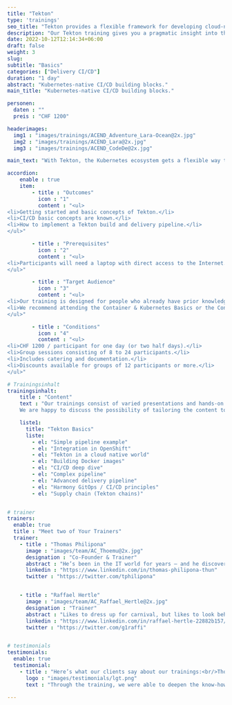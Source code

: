 ```yaml
---
title: "Tekton"
type: 'trainings'
seo_title: "Tekton provides a flexible framework for developing cloud-native CI/CD pipelines."
description: "Our Tekton training gives you a pragmatic insight into the world of continuous integration and conitinuous delivery systems (CI/CD)."
date: 2022-10-12T12:14:34+06:00
draft: false
weight: 3
slug:
subtitle: "Basics"
categories: ["Delivery CI/CD"]
duration: "1 day"
abstract: "Kubernetes-native CI/CD building blocks."
main_title: "Kubernetes-native CI/CD building blocks."

personen:
  daten : ""
  preis : "CHF 1200"

headerimages:
  img1 : "images/trainings/ACEND_Adventure_Lara-Ocean@2x.jpg"
  img2 : "images/trainings/ACEND_Lara@2x.jpg"
  img3 : "images/trainings/ACEND_CodeDe@2x.jpg"

main_text: "With Tekton, the Kubernetes ecosystem gets a flexible way to integrate continuous integration and continuous delivery systems. Based on a modular approach, Steps, Tasks and Pipelines become standardized cloud-native resources. In the Tekton Basics training, you'll get a chance to see for yourself how the CI/CD world is seamlessly integrated into your cloud-native environments."

accordion:
    enable : true
    item:
        - title : "Outcomes"
          icon : "1"
          content : "<ul>
<li>Getting started and basic concepts of Tekton.</li>
<li>CI/CD basic concepts are known.</li>
<li>How to implement a Tekton build and delivery pipeline.</li>
</ul>"

        - title : "Prerequisites"
          icon : "2"
          content : "<ul>
<li>Participants will need a laptop with direct access to the Internet.</li>
</ul>"

        - title : "Target Audience"
          icon : "3"
          content : "<ul>
<li>Our training is designed for people who already have prior knowledge of container technologies, Git and Kubernetes.</li>
<li>We recommend attending the Container & Kubernetes Basics or the Container & OpenShift Basics training before registering for this course.</li>
</ul>"

        - title : "Conditions"
          icon : "4"
          content : "<ul>
<li>CHF 1200 / participant for one day (or two half days).</li>
<li>Group sessions consisting of 8 to 24 participants.</li>
<li>Includes catering and documentation.</li>
<li>Discounts available for groups of 12 participants or more.</li>
</ul>"

# Trainingsinhalt
trainingsinhalt:
    title : "Content"
    text : "Our trainings consist of varied presentations and hands-on labs in order to teach content in an appealing fashion.
    We are happy to discuss the possibility of tailoring the content to your infrastructure. Should you require additional contents, we can adapt the program to your needs."

    liste1:
      title: "Tekton Basics"
      liste:
        - el: "Simple pipeline example"
        - el: "Integration in OpenShift"
        - el: "Tekton in a cloud native world"
        - el: "Building Docker images"
        - el: "CI/CD deep dive"
        - el: "Complex pipeline"
        - el: "Advanced delivery pipeline"
        - el: "Harmony GitOps / CI/CD principles"
        - el: "Supply chain (Tekton chains)"


# trainer
trainers:
  enable: true
  title : "Meet two of Your Trainers"
  trainer:
    - title : "Thomas Philipona"
      image : "images/team/AC_Thoemu@2x.jpg"
      designation : "Co-Founder & Trainer"
      abstract : "He’s been in the IT world for years – and he discovers everything else on his bicycle."
      linkedin : "https://www.linkedin.com/in/thomas-philipona-thun"
      twitter : "https://twitter.com/tphilipona"


    - title : "Raffael Hertle"
      image : "images/team/AC_Raffael_Hertle@2x.jpg"
      designation : "Trainer"
      abstract : "Likes to dress up for carnival, but likes to look behind the masks when it comes to cloud native technologies"
      linkedin : "https://www.linkedin.com/in/raffael-hertle-22882b157/"
      twitter : "https://twitter.com/g1raffi"


# testimonials
testimonials:
  enable: true
  testimonial:
    - title : "Here’s what our clients say about our trainings:<br/>Thomas Abbrederis, Vaduz"
      logo : "images/testimonials/lgt.png"
      text : "Through the training, we were able to deepen the know-how in the area of modern container technology in a practical way with the OpenShift platform provided. The very competent trainers were able to reduce the respect for the new container technologies and thus provide the training participants with a very good baseline for the future."

---
```

